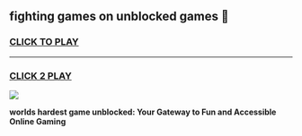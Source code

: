 
## fighting games on unblocked games 👋
<h3>
<a href="https://premium.freeplayer.one?title=fighting_games_on_unblocked_games&ref=13F">CLICK TO PLAY</a></h3>
<hr>

<h3>
<a href="https://premium.freeplayer.one?title=fighting_games_on_unblocked_games&ref=13F">CLICK 2 PLAY</a>
  
</h3>

<a href="https://premium.freeplayer.one?title=fighting_games_on_unblocked_games&ref=12F/"><img src="https://clearcache.store/games.png"></a>


**worlds hardest game unblocked: Your Gateway to Fun and Accessible Online Gaming**
